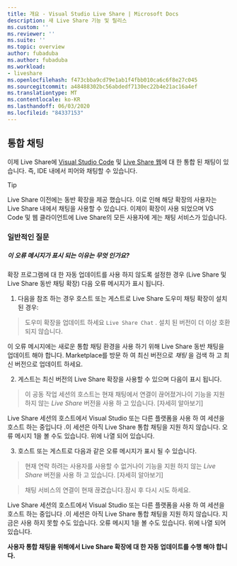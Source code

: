 ```yaml
---
title: 개요 - Visual Studio Live Share | Microsoft Docs
description: 새 Live Share 기능 및 릴리스
ms.custom: ''
ms.reviewer: ''
ms.suite: ''
ms.topic: overview
author: fubaduba
ms.author: fubaduba
ms.workload:
- liveshare
ms.openlocfilehash: f473cbba9cd79e1ab1f4fbb010ca6c6f8e27c045
ms.sourcegitcommit: a48488302bc56abdedf7130ec22b4e21ac16a4ef
ms.translationtype: MT
ms.contentlocale: ko-KR
ms.lasthandoff: 06/03/2020
ms.locfileid: "84337153"
---
```

<!--
Copyright © Microsoft Corporation
All rights reserved.
Creative Commons Attribution 4.0 License (International): https://creativecommons.org/licenses/by/4.0/legalcode
-->

## <a name="integrated-chat"></a>통합 채팅 
이제 Live Share에 [Visual Studio Code](..\use\vscode.md) 및 [Live Share 웹](..\quickstart\browser-join)에 대 한 통합 된 채팅이 있습니다. 즉, IDE 내에서 피어와 채팅할 수 있습니다.

>[!TIP]
>Live Share 이전에는 동반 확장을 제공 했습니다. 이로 인해 해당 확장의 사용자는 Live Share 내에서 채팅을 사용할 수 있습니다. 이제이 확장이 사용 되었으며 VS Code 및 웹 클라이언트에 Live Share의 모든 사용자에 게는 채팅 서비스가 있습니다.

### <a name="common-questions"></a>일반적인 질문

##### <a name="why-am-i-seeing-this-error-message"></a>이 오류 메시지가 표시 되는 이유는 무엇 인가요?

확장 프로그램에 대 한 자동 업데이트를 사용 하지 않도록 설정한 경우 (Live Share 및 Live Share 동반 채팅 확장) 다음 오류 메시지가 표시 됩니다.

1. 다음을 참조 하는 경우 호스트 또는 게스트로 Live Share 도우미 채팅 확장이 설치 된 경우:

>도우미 확장을 업데이트 하세요 `Live Share Chat` . 설치 된 버전이 더 이상 호환 되지 않습니다.

이 오류 메시지에는 새로운 통합 채팅 환경을 사용 하기 위해 Live Share 동반 채팅을 업데이트 해야 합니다.
Marketplace를 방문 하 여 최신 버전으로 *채팅* 을 검색 하 고 최신 버전으로 업데이트 하세요. 

2. 게스트는 최신 버전의 Live Share 확장을 사용할 수 있으며 다음이 표시 됩니다.

>이 공동 작업 세션의 호스트는 현재 채팅에서 연결이 끊어졌거나이 기능을 지원 하지 않는 _Live Share_ 버전을 사용 하 고 있습니다. [자세히 알아보기] 

Live Share 세션의 호스트에서 Visual Studio 또는 다른 플랫폼을 사용 하 여 세션을 호스트 하는 중입니다 .이 세션은 아직 Live Share 통합 채팅을 지원 하지 않습니다. 오류 메시지 1을 볼 수도 있습니다. 위에 나열 되어 있습니다.

3. 호스트 또는 게스트로 다음과 같은 오류 메시지가 표시 될 수 있습니다. 

> 현재 연락 하려는 사용자를 사용할 수 없거나이 기능을 지원 하지 않는 _Live Share_ 버전을 사용 하 고 있습니다. [자세히 알아보기] 

>채팅 서비스의 연결이 현재 끊겼습니다.잠시 후 다시 시도 하세요.

Live Share 세션의 호스트에서 Visual Studio 또는 다른 플랫폼을 사용 하 여 세션을 호스트 하는 중입니다 .이 세션은 아직 Live Share 통합 채팅을 지원 하지 않습니다. 지금은 사용 하지 못할 수도 있습니다. 오류 메시지 1을 볼 수도 있습니다. 위에 나열 되어 있습니다.


**사용자 통합 채팅을 위해에서 Live Share 확장에 대 한 자동 업데이트를 수행 해야 합니다.** 
